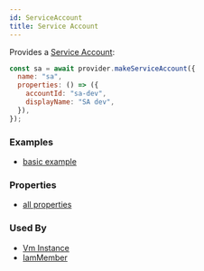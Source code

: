 ```yaml
---
id: ServiceAccount
title: Service Account
---
```


Provides a [Service Account](https://cloud.google.com/compute/docs/access/service-accounts):

```js
const sa = await provider.makeServiceAccount({
  name: "sa",
  properties: () => ({
    accountId: "sa-dev",
    displayName: "SA dev",
  }),
});
```

### Examples

- [basic example](https://github.com/grucloud/grucloud/blob/main/examples/google/vm/iac.js)

### Properties

- [all properties](https://cloud.google.com/iam/docs/reference/rest/v1/projects.serviceAccounts/create)

### Used By

- [Vm Instance](../Compute/VmInstance)
- [IamMember](./IamMember)
